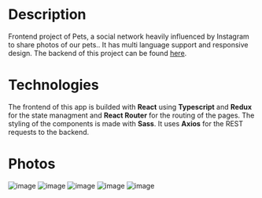 # Description
Frontend project of Pets, a social network heavily influenced by Instagram to share photos of our pets.. It has multi language support and responsive design.
The backend of this project can be found [here](https://github.com/PaulMirve/pets-backend).
# Technologies
The frontend of this app is builded with **React** using **Typescript** and **Redux** for the state managment and **React Router** for the routing of the pages. The styling of the components is made with **Sass**. It uses **Axios** for the REST requests to the backend.
# Photos
![image](https://user-images.githubusercontent.com/47708181/137202144-81df1767-7549-4c4c-b757-a92856341178.png)
![image](https://user-images.githubusercontent.com/47708181/137202171-9dfa21fc-b8d7-4028-9b65-cef40984623d.png)
![image](https://user-images.githubusercontent.com/47708181/137202200-6805dad8-7afa-4168-9bd5-140ecc7e313a.png)
![image](https://user-images.githubusercontent.com/47708181/137202222-16a7765b-fa24-45f5-87fa-40a08a995a2a.png)
![image](https://user-images.githubusercontent.com/47708181/137202244-76535939-f90d-458e-b99d-d09659ef2d02.png)

